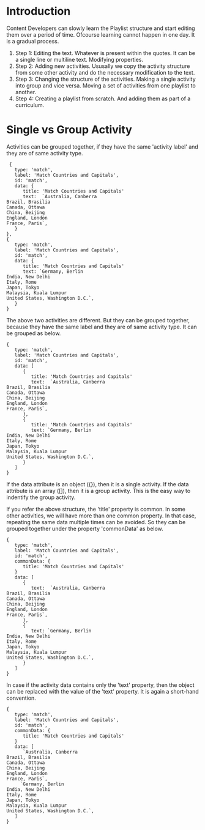 # Introduction

Content Developers can slowly learn the Playlist structure and start editing
them over a period of time. Ofcourse learning cannot happen in one day. It is a
gradual process.

1. Step 1: Editing the text. Whatever is present within the quotes. It can be a
   single line or multiline text. Modifying properties.
2. Step 2: Adding new activities. Ususally we copy the activity structure from
   some other activity and do the necessary modification to the text.
3. Step 3: Changing the structure of the activities. Making a single activity
   into group and vice versa. Moving a set of activities from one playlist to
   another.
4. Step 4: Creating a playlist from scratch. And adding them as part of a
   curriculum.

# Single vs Group Activity

Activities can be grouped together, if they have the same 'activity label' and
they are of same activity type.

```
 {
   type: 'match',
   label: 'Match Countries and Capitals',
   id: 'match',
   data: {
      title: 'Match Countries and Capitals'
      text:  `Australia, Canberra
Brazil, Brasilia
Canada, Ottawa
China, Beijing
England, London
France, Paris`,
   }
},
{
   type: 'match',
   label: 'Match Countries and Capitals',
   id: 'match',
   data: {
      title: 'Match Countries and Capitals'
      text: `Germany, Berlin
India, New Delhi
Italy, Rome
Japan, Tokyo
Malaysia, Kuala Lumpur
United States, Washington D.C.`,
   }
}
```

The above two activities are different. But they can be grouped together,
because they have the same label and they are of same activity type. It can be
grouped as below.

```
{
   type: 'match',
   label: 'Match Countries and Capitals',
   id: 'match',
   data: [
      {
         title: 'Match Countries and Capitals'
         text:  `Australia, Canberra
Brazil, Brasilia
Canada, Ottawa
China, Beijing
England, London
France, Paris`,
      },
      {
         title: 'Match Countries and Capitals'
         text: `Germany, Berlin
India, New Delhi
Italy, Rome
Japan, Tokyo
Malaysia, Kuala Lumpur
United States, Washington D.C.`,
      }
   ]
}
```

If the data attribute is an object ({}), then it is a single activity. If the
data attribute is an array ([]), then it is a group activity. This is the easy
way to indentify the group activity.

If you refer the above structure, the 'title' property is common. In some other
activities, we will have more than one common property. In that case, repeating
the same data multiple times can be avoided. So they can be grouped together
under the property 'commonData' as below.

```
{
   type: 'match',
   label: 'Match Countries and Capitals',
   id: 'match',
   commonData: {
      title: 'Match Countries and Capitals'
   }
   data: [
      {
         text:  `Australia, Canberra
Brazil, Brasilia
Canada, Ottawa
China, Beijing
England, London
France, Paris`,
      },
      {
         text: `Germany, Berlin
India, New Delhi
Italy, Rome
Japan, Tokyo
Malaysia, Kuala Lumpur
United States, Washington D.C.`,
      }
   ]
}
```

In case if the activity data contains only the 'text' property, then the object
can be replaced with the value of the 'text' property. It is again a short-hand
convention.

```
{
   type: 'match',
   label: 'Match Countries and Capitals',
   id: 'match',
   commonData: {
      title: 'Match Countries and Capitals'
   }
   data: [
      `Australia, Canberra
Brazil, Brasilia
Canada, Ottawa
China, Beijing
England, London
France, Paris`,
     `Germany, Berlin
India, New Delhi
Italy, Rome
Japan, Tokyo
Malaysia, Kuala Lumpur
United States, Washington D.C.`,
   ]
}
```
